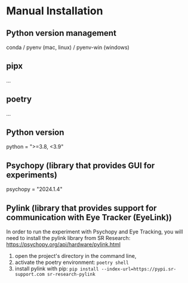 
# Manual Installation
## Python version management
conda / pyenv (mac, linux) / pyenv-win (windows)

## pipx
...

## poetry
...

## Python version
python = ">=3.8, <3.9"

## Psychopy (library that provides GUI for experiments)
psychopy = "2024.1.4"

## Pylink (library that provides support for communication with Eye Tracker (EyeLink))
In order to run the experiment with Psychopy and Eye Tracking, you will need to install the pylink library from SR Research:
https://psychopy.org/api/hardware/pylink.html

1. open the project's directory in the command line, 
2. activate the poetry environment: `poetry shell`
3. install pylink with pip:  `pip install --index-url=https://pypi.sr-support.com sr-research-pylink`


